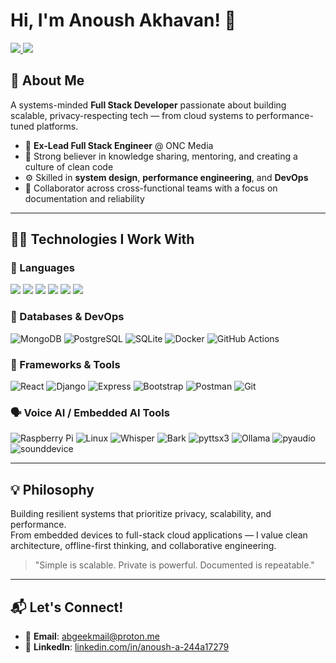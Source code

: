 # Hi, I'm Anoush Akhavan! 👋

<div>
  <a href="https://www.linkedin.com/in/anoush-a-244a17279/">
    <img src="https://img.shields.io/badge/LinkedIn-Anoush%20Akhavan-blue?style=flat&logo=linkedin" />
  </a>
  <a href="mailto:abgeekmail@proton.me">
    <img src="https://img.shields.io/badge/Email-abgeekmail%40proton.me-red?style=flat&logo=gmail" />
  </a>
</div>

## 🚀 About Me  
A systems-minded **Full Stack Developer** passionate about building scalable, privacy-respecting tech — from cloud systems to performance-tuned platforms.

- 🔧 **Ex-Lead Full Stack Engineer** @ ONC Media  
- 🧠 Strong believer in knowledge sharing, mentoring, and creating a culture of clean code  
- ⚙️ Skilled in **system design**, **performance engineering**, and **DevOps**  
- 🧩 Collaborator across cross-functional teams with a focus on documentation and reliability  

---

## 👨‍💻 Technologies I Work With

### 🧠 Languages  
<div>
  <img src="https://img.shields.io/badge/Code-C-blue?style=flat&logo=c" />
  <img src="https://img.shields.io/badge/Code-C%2B%2B-blue?style=flat&logo=cplusplus" />
  <img src="https://img.shields.io/badge/Code-Golang-green?style=flat&logo=go" />
  <img src="https://img.shields.io/badge/Code-Python-blue?style=flat&logo=python" />
  <img src="https://img.shields.io/badge/Code-JavaScript-yellow?style=flat&logo=javascript" />
  <img src="https://img.shields.io/badge/Code-PHP-purple?style=flat&logo=php" />
</div>

### 🧱 Databases & DevOps  
![MongoDB](https://img.shields.io/badge/MongoDB-green?style=flat&logo=mongodb)
![PostgreSQL](https://img.shields.io/badge/PostgreSQL-blue?style=flat&logo=postgresql)
![SQLite](https://img.shields.io/badge/SQLite-lightgrey?style=flat&logo=sqlite)
![Docker](https://img.shields.io/badge/Docker-blue?style=flat&logo=docker)
![GitHub Actions](https://img.shields.io/badge/GitHub%20Actions-2088FF?style=flat&logo=github-actions)

### 🧰 Frameworks & Tools  
![React](https://img.shields.io/badge/React-61DAFB?style=flat&logo=react)
![Django](https://img.shields.io/badge/Django-092E20?style=flat&logo=django)
![Express](https://img.shields.io/badge/Express-000000?style=flat&logo=express)
![Bootstrap](https://img.shields.io/badge/Bootstrap-7952B3?style=flat&logo=bootstrap)
![Postman](https://img.shields.io/badge/Postman-orange?style=flat&logo=postman)
![Git](https://img.shields.io/badge/Git-orange?style=flat&logo=git)

### 🗣️ Voice AI / Embedded AI Tools  
![Raspberry Pi](https://img.shields.io/badge/Hardware-Raspberry%20Pi-brightgreen?style=flat&logo=raspberrypi)
![Linux](https://img.shields.io/badge/OS-Linux-lightgrey?style=flat&logo=linux)
![Whisper](https://img.shields.io/badge/STT-Whisper-blueviolet)
![Bark](https://img.shields.io/badge/TTS-Bark-orange)
![pyttsx3](https://img.shields.io/badge/TTS-pyttsx3-9cf)
![Ollama](https://img.shields.io/badge/LLM-Ollama-informational)
![pyaudio](https://img.shields.io/badge/Audio-pyaudio-blue)
![sounddevice](https://img.shields.io/badge/Audio-sounddevice-green)

---

## 💡 Philosophy

Building resilient systems that prioritize privacy, scalability, and performance.  
From embedded devices to full-stack cloud applications — I value clean architecture, offline-first thinking, and collaborative engineering.

> "Simple is scalable. Private is powerful. Documented is repeatable."

---

## 📬 Let's Connect!
- 💌 **Email**: [abgeekmail@proton.me](mailto:abgeekmail@proton.me)  
- 💼 **LinkedIn**: [linkedin.com/in/anoush-a-244a17279](https://www.linkedin.com/in/anoush-a-244a17279/)  
